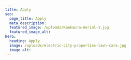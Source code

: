 ```yaml
---
title: Apply
seo:
  page_title: Apply
  meta_description:
  featured_image: /uploads/Kaukauna-Aerial-1.jpg
  featured_image_alt:
hero:
  heading: Apply
  image: /uploads/electric-city-properties-lawn-care.jpg
  image_alt:
---
```

